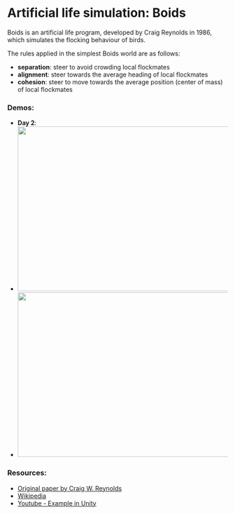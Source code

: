 # Artificial life simulation: Boids

Boids is an artificial life program, developed by Craig Reynolds in 1986, which simulates the flocking behaviour of birds.

 The rules applied in the simplest Boids world are as follows:

  * **separation**: steer to avoid crowding local flockmates
  * **alignment**: steer towards the average heading of local flockmates
  * **cohesion**: steer to move towards the average position (center of mass) of local flockmates

### Demos:
 * **Day 2**:
 * <img src=".github/media/d2_1.gif" width="500" height="375"/>
 * <img src=".github/media/d2_2.gif" width="500" height="375"/>

### Resources:
 * [Original paper by Craig W. Reynolds](http://www.cs.toronto.edu/~dt/siggraph97-course/cwr87/)
 * [Wikipedia](https://en.wikipedia.org/wiki/Boids)
 * [Youtube - Example in Unity](https://www.youtube.com/watch?v=bqtqltqcQhw)
